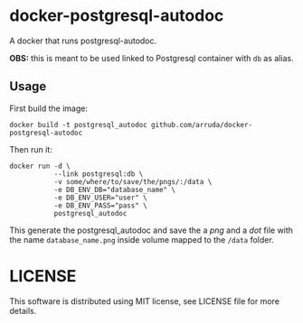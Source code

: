 docker-postgresql-autodoc
==============

A docker that runs postgresql-autodoc.

**OBS:** this is meant to be used linked to Postgresql container with `db` as alias.

Usage
-----

First build the image:

    docker build -t postgresql_autodoc github.com/arruda/docker-postgresql-autodoc

Then run it:

    docker run -d \
               --link postgresql:db \
               -v some/where/to/save/the/pngs/:/data \
               -e DB_ENV_DB="database_name" \
               -e DB_ENV_USER="user" \
               -e DB_ENV_PASS="pass" \
               postgresql_autodoc


This generate the postgresql_autodoc and save the a *png* and a *dot* file with the name `database_name.png` inside volume mapped to the `/data` folder.


LICENSE
=============
This software is distributed using MIT license, see LICENSE file for more details.
